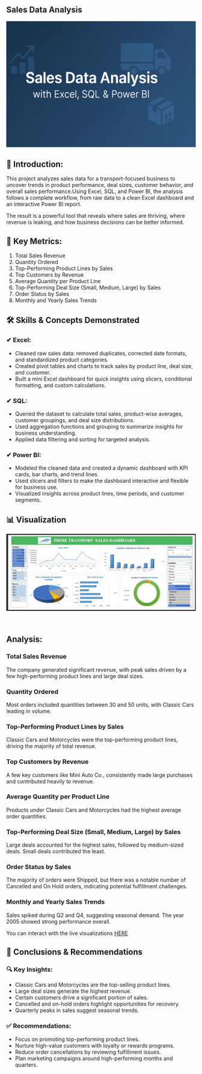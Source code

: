 ## Sales Data Analysis


![](https://github.com/JulieT-012/Sales-Data-Analysis/blob/main/Sales%20data%20analysis%20image.png)


## 🧩 Introduction:

This project analyzes sales data for a transport-focused business to uncover trends in product performance, deal sizes, customer behavior, and overall sales performance.Using Excel, SQL, and Power BI, the analysis follows a complete workflow, from raw data to a clean Excel dashboard and an interactive Power BI report. 

The result is a powerful tool that reveals where sales are thriving, where revenue is leaking, and how business decisions can be better informed.


## 📏 Key Metrics:

1. Total Sales Revenue
2. Quantity Ordered
3. Top-Performing Product Lines by Sales
4. Top Customers by Revenue
5. Average Quantity per Product Line
6. Top-Performing Deal Size (Small, Medium, Large) by Sales
7. Order Status by Sales
8. Monthly and Yearly Sales Trends


## 🛠 Skills & Concepts Demonstrated

### ✔ Excel:
- Cleaned raw sales data: removed duplicates, corrected date formats, and standardized product categories.
- Created pivot tables and charts to track sales by product line, deal size, and customer.
- Built a mini Excel dashboard for quick insights using slicers, conditional formatting, and custom calculations.

### ✔ SQL:
- Queried the dataset to calculate total sales, product-wise averages, customer groupings, and deal size distributions.
- Used aggregation functions and grouping to summarize insights for business understanding.
- Applied data filtering and sorting for targeted analysis.

### ✔ Power BI:
- Modeled the cleaned data and created a dynamic dashboard with KPI cards, bar charts, and trend lines.
- Used slicers and filters to make the dashboard interactive and flexible for business use.
- Visualized insights across product lines, time periods, and customer segments.


 ## 📊 Visualization 

 ![](https://github.com/JulieT-012/Sales-Data-Analysis/blob/main/Sales%20Dashboard.png)


 ![]()
 
 
 
 
 
 
 
 ## Analysis:
 
### Total Sales Revenue
The company generated significant revenue, with peak sales driven by a few high-performing product lines and large deal sizes.

### Quantity Ordered
Most orders included quantities between 30 and 50 units, with Classic Cars leading in volume.

### Top-Performing Product Lines by Sales
Classic Cars and Motorcycles were the top-performing product lines, driving the majority of total revenue.

### Top Customers by Revenue
A few key customers like Mini Auto Co., consistently made large purchases and contributed heavily to revenue.

### Average Quantity per Product Line
Products under Classic Cars and Motorcycles had the highest average order quantities.

### Top-Performing Deal Size (Small, Medium, Large) by Sales
Large deals accounted for the highest sales, followed by medium-sized deals. Small deals contributed the least.

### Order Status by Sales
The majority of orders were Shipped, but there was a notable number of Cancelled and On Hold orders, indicating potential fulfillment challenges.

### Monthly and Yearly Sales Trends
Sales spiked during Q2 and Q4, suggesting seasonal demand. The year 2005 showed strong performance overall.

You can interact with the live visualizations [HERE]()


## 🧠 Conclusions & Recommendations

### 🔍 Key Insights:

- Classic Cars and Motorcycles are the top-selling product lines.
- Large deal sizes generate the highest revenue.
- Certain customers drive a significant portion of sales.
- Cancelled and on-hold orders highlight opportunities for recovery.
- Quarterly peaks in sales suggest seasonal trends.


### ✅ Recommendations:

- Focus on promoting top-performing product lines.
- Nurture high-value customers with loyalty or rewards programs.
- Reduce order cancellations by reviewing fulfillment issues.
- Plan marketing campaigns around high-performing months and quarters.


















